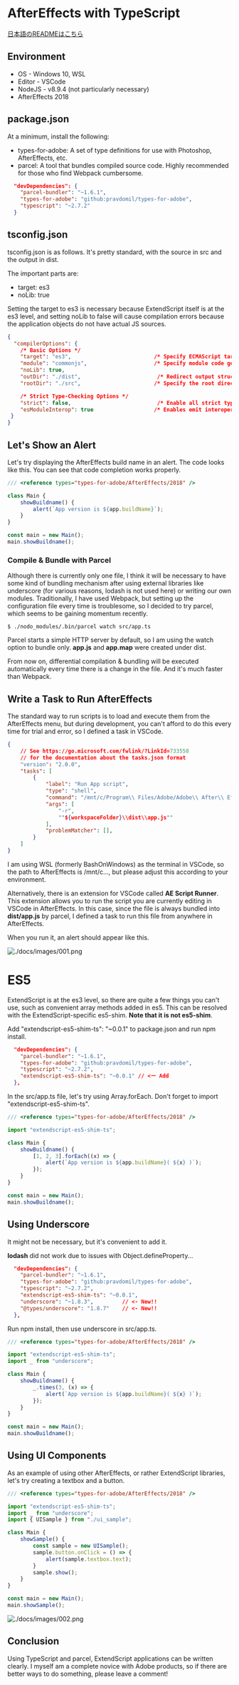 # AfterEffects with TypeScript

[日本語のREADMEはこちら](./README.ja.md)

## Environment
* OS - Windows 10, WSL
* Editor - VSCode
* NodeJS - v8.9.4 (not particularly necessary)
* AfterEffects 2018

## package.json

At a minimum, install the following:

* types-for-adobe: A set of type definitions for use with Photoshop, AfterEffects, etc.
* parcel: A tool that bundles compiled source code. Highly recommended for those who find Webpack cumbersome.

```javascript:package.json
  "devDependencies": {
    "parcel-bundler": "~1.6.1",
    "types-for-adobe": "github:pravdomil/types-for-adobe",
    "typescript": "~2.7.2"
  }
```

## tsconfig.json

tsconfig.json is as follows.
It's pretty standard, with the source in src and the output in dist.

The important parts are:

* target: es3
* noLib: true

Setting the target to es3 is necessary because ExtendScript itself is at the es3 level, and setting noLib to false will cause compilation errors because the application objects do not have actual JS sources.

```javascript:tscofnig.json
{
  "compilerOptions": {
    /* Basic Options */
    "target": "es3",                          /* Specify ECMAScript target version: 'ES3' (default), 'ES5', 'ES2015', 'ES2016', 'ES2017','ES2018' or 'ESNEXT'. */
    "module": "commonjs",                     /* Specify module code generation: 'none', 'commonjs', 'amd', 'system', 'umd', 'es2015', or 'ESNext'. */
    "noLib": true,
    "outDir": "./dist",                        /* Redirect output structure to the directory. */
    "rootDir": "./src",                       /* Specify the root directory of input files. Use to control the output directory structure with --outDir. */

    /* Strict Type-Checking Options */
    "strict": false,                           /* Enable all strict type-checking options. */
    "esModuleInterop": true                   /* Enables emit interoperability between CommonJS and ES Modules via creation of namespace objects for all imports. Implies 'allowSyntheticDefaultImports'. */
 }
}
```

## Let's Show an Alert

Let's try displaying the AfterEffects build name in an alert.
The code looks like this. You can see that code completion works properly.

```typescript:src/app.ts
/// <reference types="types-for-adobe/AfterEffects/2018" />

class Main {
    showBuildname() {
        alert(`App version is ${app.buildName}`);
    }
}

const main = new Main();
main.showBuildname();

```

### Compile & Bundle with Parcel

Although there is currently only one file, I think it will be necessary to have some kind of bundling mechanism after using external libraries like underscore (for various reasons, lodash is not used here) or writing our own modules. Traditionally, I have used Webpack, but setting up the configuration file every time is troublesome, so I decided to try parcel, which seems to be gaining momentum recently.
```
$ ./nodo_modules/.bin/parcel watch src/app.ts
```
Parcel starts a simple HTTP server by default, so I am using the watch option to bundle only.
__app.js__ and __app.map__ were created under dist.

From now on, differential compilation & bundling will be executed automatically every time there is a change in the file. And it's much faster than Webpack.


## Write a Task to Run AfterEffects
The standard way to run scripts is to load and execute them from the AfterEffects menu, but during development, you can't afford to do this every time for trial and error, so I defined a task in VSCode.

```javascript:.vscode/tasks.json
{
    // See https://go.microsoft.com/fwlink/?LinkId=733558
    // for the documentation about the tasks.json format
    "version": "2.0.0",
    "tasks": [
        {
            "label": "Run App script",
            "type": "shell",
            "command": "/mnt/c/Program\\ Files/Adobe/Adobe\\ After\\ Effects\\ CC\\ 2018/Support\\ Files/AfterFX.exe",
            "args": [
                "-r",
                ""${workspaceFolder}\\dist\\app.js""
            ],
            "problemMatcher": [],
        }
    ]
}
```

I am using WSL (formerly BashOnWindows) as the terminal in VSCode, so the path to AfterEffects is /mnt/c..., but please adjust this according to your environment.

Alternatively, there is an extension for VSCode called __AE Script Runner__. This extension allows you to run the script you are currently editing in VSCode in AfterEffects. In this case, since the file is always bundled into __dist/app.js__ by parcel, I defined a task to run this file from anywhere in AfterEffects.

When you run it, an alert should appear like this.

![./docs/images/001.png](./docs/images/001.png)

# ES5
ExtendScript is at the es3 level, so there are quite a few things you can't use, such as convenient array methods added in es5. This can be resolved with the ExtendScript-specific es5-shim. __Note that it is not es5-shim__.

Add "extendscript-es5-shim-ts": "~0.0.1" to package.json and run npm install.

```javascript:pacakge.json
  "devDependencies": {
    "parcel-bundler": "~1.6.1",
    "types-for-adobe": "github:pravdomil/types-for-adobe",
    "typescript": "~2.7.2",
    "extendscript-es5-shim-ts": "~0.0.1" // <ー Add
  },
```

In the src/app.ts file, let's try using Array.forEach.
Don't forget to import "extendscript-es5-shim-ts".

```typescript:src/app.ts
/// <reference types="types-for-adobe/AfterEffects/2018" />

import "extendscript-es5-shim-ts";

class Main {
    showBuildname() {
        [1, 2, 3].forEach((x) => {
            alert(`App version is ${app.buildName}( ${x} )`);
        });
    }
}

const main = new Main();
main.showBuildname();

```

## Using Underscore

It might not be necessary, but it's convenient to add it.

__lodash__ did not work due to issues with Object.defineProperty...

```javascript:package.json
  "devDependencies": {
    "parcel-bundler": "~1.6.1",
    "types-for-adobe": "github:pravdomil/types-for-adobe",
    "typescript": "~2.7.2",
    "extendscript-es5-shim-ts": "~0.0.1",
    "underscore": "~1.8.3",         // <- New!!
    "@types/underscore": "1.8.7"    // <- New!!
  },
```

Run npm install, then use underscore in src/app.ts.

```typescript:src/app.ts
/// <reference types="types-for-adobe/AfterEffects/2018" />

import "extendscript-es5-shim-ts";
import _ from "underscore";

class Main {
    showBuildname() {
        _.times(3, (x) => {
            alert(`App version is ${app.buildName}( ${x} )`);
        });
    }
}

const main = new Main();
main.showBuildname();
```

## Using UI Components

As an example of using other AfterEffects, or rather ExtendScript libraries, let's try creating a textbox and a button.

```typescript:src/app.ts
/// <reference types="types-for-adobe/AfterEffects/2018" />

import "extendscript-es5-shim-ts";
import _ from "underscore";
import { UISample } from "./ui_sample";

class Main {
    showSample() {
        const sample = new UISample();
        sample.button.onClick = () => {
            alert(sample.textbox.text);
        }
        sample.show();
    }
}

const main = new Main();
main.showSample();

```

![./docs/images/002.png](./docs/images/002.png)

## Conclusion

Using TypeScript and parcel, ExtendScript applications can be written clearly.
I myself am a complete novice with Adobe products, so if there are better ways to do something, please leave a comment!

